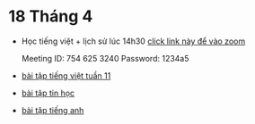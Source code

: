 # 18 Tháng 4

* Học tiếng việt + lịch sử lúc 14h30 [click link này để vào zoom](https://zoom.us/j/7546253240?pwd=Q29MczgyRjJGbDVZSkVJWk9BZTRUQT09)

  Meeting ID: 754 625 3240
  Password: 1234a5

  

* [bài tập tiếng việt tuần 11](https://contattafiles.s3.us-west-1.amazonaws.com/tnt3851/N0CLx0mh7HMZCfJ/PBT%20TI%E1%BA%BENG%20VI%E1%BB%86T%20TU%E1%BA%A6N%2011%20online.docx)

  

* [bài tập tin học](https://docs.google.com/forms/d/e/1FAIpQLSeKOLGIKqx3a-Jir-jLip-CzvNhGnma9LjXET7SiTJVIx_EYQ/viewform)

* [bài tập tiếng anh](https://forms.gle/pad98zzhZvjT2JKCA)

  